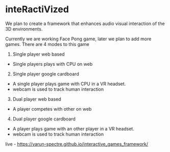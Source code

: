 # inteRactiVized

We plan to create a framework that enhances audio visual interaction of the 3D environments.

Currently we are working Face Pong game, later we plan to add more games. There are 4 modes to this game

1. Single player web based 
 - Single players plays with CPU on web
2. Single player google cardboard
 - A single player plays game with CPU in a VR headset.
 - webcam is used to track human interaction
3. Dual player web based 
 - A player competes with other on web
4. Dual player google cardboard
 - A player plays game with an other player in a VR headset.
 - webcam is used to track human interaction

live - https://varun-spectre.github.io/interactive_games_framework/

